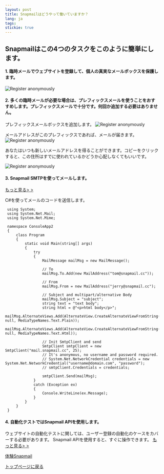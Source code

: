 ```yaml
---
layout: post
title: Snapmailはどうやって働いていますか？
lang: ja
tags: 
stickie: true
---
```


## Snapmailはこの4つのタスクをこのように簡単にします。

#### 1. 臨時メールでウェブサイトを登録して、個人の真実なメールボックスを保護します。
![Register anonymously]({{site.hosturl}}/assets/post_resource/snapmail.gif)

#### 2. 多くの臨時メールが必要な場合は、プレフィックスメールを使うことをおすすめします。プレフィックスメールで十分です。何回か追加する必要はありません。
プレフィックスメールボックスを追加します。
![Register anonymously]({{site.hosturl}}/assets/post_resource/how_it_works/prefix_email1.jpg)

メールアドレスがこのプレフィックスであれば、メールが届きます。
![Register anonymously]({{site.hosturl}}/assets/post_resource/how_it_works/prefix_email2.jpg)

あなたはいつも新しいメールアドレスを得ることができます。コピーをクリックすると、この住所はすでに使われているかどうか心配しなくてもいいです。

![Register anonymously]({{site.hosturl}}/assets/post_resource/how_it_works/prefix_email3.jpg)
#### 3. Snapmail SMTPを使ってメールします。
<a target='_blank' href="https://www.snapmail.cc/blog/ja/2019/11/30/snapmail-smtp.html">もっと見る> ></a>

C#を使ってメールのコードを送信します。    

     using System;
     using System.Net.Mail;
     using System.Net.Mime;
     
     namespace ConsoleApp2
     {
         class Program
         {
             static void Main(string[] args)
             {
                 try
                 {
                     MailMessage mailMsg = new MailMessage();
     
                     // To
                     mailMsg.To.Add(new MailAddress("tom@snapmail.cc"));
     
                     // From
                     mailMsg.From = new MailAddress("jerry@snapmail.cc");
     
                     // Subject and multipart/alternative Body
                     mailMsg.Subject = "subject";
                     string text = "text body";
                     string html = @"<p>html body</p>";
                     mailMsg.AlternateViews.Add(AlternateView.CreateAlternateViewFromString(text, null, MediaTypeNames.Text.Plain));
                     mailMsg.AlternateViews.Add(AlternateView.CreateAlternateViewFromString(html, null, MediaTypeNames.Text.Html));
     
                     // Init SmtpClient and send
                     SmtpClient smtpClient = new SmtpClient("mail.snapmail.cc", 25);
                     // It's anonymous, no username and password required.
                     // System.Net.NetworkCredential credentials = new System.Net.NetworkCredential("username@domain.com", "password");
                     // smtpClient.Credentials = credentials;
     
                     smtpClient.Send(mailMsg);
                 }
                 catch (Exception ex)
                 {
                     Console.WriteLine(ex.Message);
                 }
             }
         }
     }    

#### 4. 自動化テストではSnapmail APIを使用します。
ウェブサイトの自動化テストに関しては、ユーザー登録の自動化のケースをカバーする必要があります。
Snapmail APIを使用すると、すぐに操作できます。
<a target='_blank' href="https://www.snapmail.cc/blog/ja/2020/01/05/automation-test.html">もっと見る> ></a>


<a target="_blank" href="https://www.snapmail.cc"><i class="fa fa-envelope a"></i> 体験Snapmail </a>

<a href="https://www.snapmail.cc/blog/"><i class="fa fa-arrow-circle-left"></i> トップページに戻る </a>
